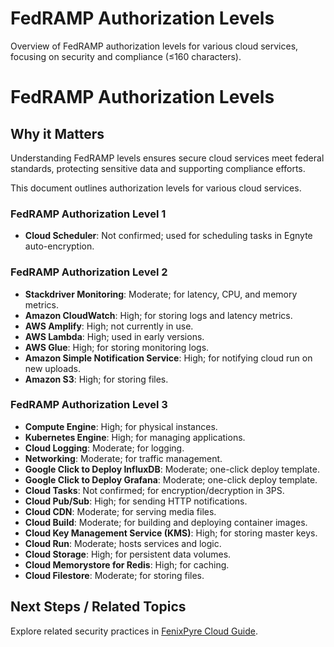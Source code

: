 # FedRAMP Authorization Levels

Overview of FedRAMP authorization levels for various cloud services, focusing on security and compliance (≤160 characters).


# FedRAMP Authorization Levels

## Why it Matters
Understanding FedRAMP levels ensures secure cloud services meet federal standards, protecting sensitive data and supporting compliance efforts.

This document outlines authorization levels for various cloud services.

### FedRAMP Authorization Level 1
- **Cloud Scheduler**: Not confirmed; used for scheduling tasks in Egnyte auto-encryption.

### FedRAMP Authorization Level 2
- **Stackdriver Monitoring**: Moderate; for latency, CPU, and memory metrics.
- **Amazon CloudWatch**: High; for storing logs and latency metrics.
- **AWS Amplify**: High; not currently in use.
- **AWS Lambda**: High; used in early versions.
- **AWS Glue**: High; for storing monitoring logs.
- **Amazon Simple Notification Service**: High; for notifying cloud run on new uploads.
- **Amazon S3**: High; for storing files.

### FedRAMP Authorization Level 3
- **Compute Engine**: High; for physical instances.
- **Kubernetes Engine**: High; for managing applications.
- **Cloud Logging**: Moderate; for logging.
- **Networking**: Moderate; for traffic management.
- **Google Click to Deploy InfluxDB**: Moderate; one-click deploy template.
- **Google Click to Deploy Grafana**: Moderate; one-click deploy template.
- **Cloud Tasks**: Not confirmed; for encryption/decryption in 3PS.
- **Cloud Pub/Sub**: High; for sending HTTP notifications.
- **Cloud CDN**: Moderate; for serving media files.
- **Cloud Build**: Moderate; for building and deploying container images.
- **Cloud Key Management Service (KMS)**: High; for storing master keys.
- **Cloud Run**: Moderate; hosts services and logic.
- **Cloud Storage**: High; for persistent data volumes.
- **Cloud Memorystore for Redis**: High; for caching.
- **Cloud Filestore**: Moderate; for storing files.

## Next Steps / Related Topics
Explore related security practices in [FenixPyre Cloud Guide](files/media/files/fenixpyre-cloud-guide.md).
